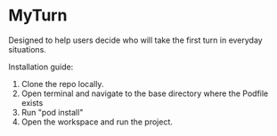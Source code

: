 # MyTurn

Designed to help users decide who will take the first turn in everyday situations.

Installation guide:
1. Clone the repo locally.
2. Open terminal and navigate to the base directory where the Podfile exists
3. Run "pod install"
4. Open the workspace and run the project.
